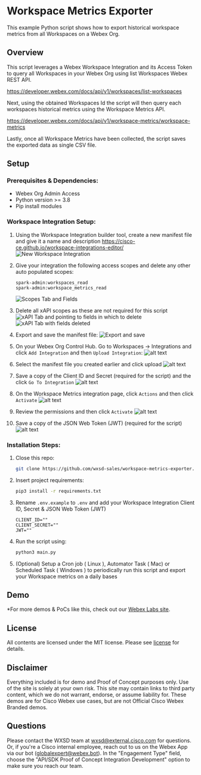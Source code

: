 
# Workspace Metrics Exporter

This example Python script shows how to export historical workspace metrics from all Workspaces on a Webex Org. 


## Overview

This script leverages a Webex Workspace Integration and its Access Token to query all Workspaces in your Webex Org using list Workspaces Webex REST API.

https://developer.webex.com/docs/api/v1/workspaces/list-workspaces

Next, using the obtained Workspaces Id the script will then query each workspaces historical metrics using the Workspace Metrics API.

https://developer.webex.com/docs/api/v1/workspace-metrics/workspace-metrics

Lastly, once all Workspace Metrics have been collected, the script saves the exported data as single CSV file.


## Setup

### Prerequisites & Dependencies: 

- Webex Org Admin Access
- Python version >= 3.8
- Pip install modules

<!-- GETTING STARTED -->

### Workspace Integration Setup:

1. Using the Workspace Integration builder tool, create a new manifest file and give it a name and description
    https://cisco-ce.github.io/workspace-integrations-editor/
    ![New Workspace Integration](images/image-01.png)

2. Give your integration the following access scopes and delete any other auto populated scopes:
    ```
    spark-admin:workspaces_read
    spark-admin:workspace_metrics_read
    ```
    ![Scopes Tab and Fields](images/image-02.png)

3. Delete all xAPI scopes as these are not required for this script
    ![xAPI Tab and pointing to fields in which to delete](images/image-03.png)
    ![xAPI Tab with fields deleted](images/image-04.png)

4. Export and save the manifest file:
    ![Export and save](images/image-05.png)

5. On your Webex Org Control Hub. Go to Workspaces -> Integrations and click ``Add Integration`` and then ``Upload Integration``:
![alt text](images/image-06.png)

6. Select the manifest file you created earlier and click upload
    ![alt text](images/image-07.png)

7. Save a copy of the Client ID and Secret (required for the script) and the click ``Go To Integration``
    ![alt text](images/image-08.png)

8. On the Workspace Metrics integration page, click ``Actions`` and then click ``Activate``
   ![alt text](images/image-09.png)

9. Review the permissions and then click ``Activate``
![alt text](images/image-10.png)

10. Save a copy of the JSON Web Token (JWT) (required for the script)
![alt text](images/image-11.png)


### Installation Steps:
1.  Close this repo:
    ```sh
    git clone https://github.com/wxsd-sales/workspace-metrics-exporter.git
    ```
2.  Insert project requirements:
    ```sh
    pip3 install -r requirements.txt
    ```
3. Rename ``.env.example`` to ``.env`` and add your Workspace Integration Client ID, Secret & JSON Web Token (JWT)
    ```
    CLIENT_ID=""
    CLIENT_SECRET=""
    JWT=""
    ```
4. Run the script using:
    ```sh
    python3 main.py
    ```
5. (Optional) Setup a Cron job ( Linux ), Automator Task ( Mac)  or Scheduled Task ( Windows ) to periodically run this script and export your Workspace metrics on a daily bases
    
    
    
## Demo

*For more demos & PoCs like this, check out our [Webex Labs site](https://collabtoolbox.cisco.com/webex-labs).


## License

All contents are licensed under the MIT license. Please see [license](LICENSE) for details.


## Disclaimer
  
 Everything included is for demo and Proof of Concept purposes only. Use of the site is solely at your own risk. This site may contain links to third party content, which we do not warrant, endorse, or assume liability for. These demos are for Cisco Webex use cases, but are not Official Cisco Webex Branded demos.


## Questions
Please contact the WXSD team at [wxsd@external.cisco.com](mailto:wxsd@external.cisco.com?subject=workspace-metrics-exporter) for questions. Or, if you're a Cisco internal employee, reach out to us on the Webex App via our bot (globalexpert@webex.bot). In the "Engagement Type" field, choose the "API/SDK Proof of Concept Integration Development" option to make sure you reach our team. 
